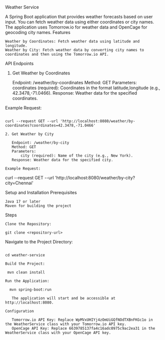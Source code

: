 Weather Service

A Spring Boot application that provides weather forecasts based on user input. You can fetch weather data using either coordinates or city names. The application uses Tomorrow.io for weather data and OpenCage for geocoding city names.
Features

    Weather by Coordinates: Fetch weather data using latitude and longitude.
    Weather by City: Fetch weather data by converting city names to coordinates and then using the Tomorrow.io API.

API Endpoints
1. Get Weather by Coordinates

    Endpoint: /weather/by-coordinates
    Method: GET
    Parameters:
        coordinates (required): Coordinates in the format latitude,longitude (e.g., 42.3478,-71.0466).
    Response: Weather data for the specified coordinates.

Example Request:

 ```

curl --request GET --url 'http://localhost:8080/weather/by-coordinates?coordinates=42.3478,-71.0466'

2. Get Weather by City

    Endpoint: /weather/by-city
    Method: GET
    Parameters:
        city (required): Name of the city (e.g., New York).
    Response: Weather data for the specified city.

Example Request:

 ```

curl --request GET --url 'http://localhost:8080/weather/by-city?city=Chennai'

Setup and Installation
Prerequisites

    Java 17 or later
    Maven for building the project

Steps

    Clone the Repository:

    git clone <repository-url>

Navigate to the Project Directory:

 ```

cd weather-service

Build the Project:

  mvn clean install

Run the Application:

   mvn spring-boot:run

    The application will start and be accessible at http://localhost:8080.

Configuration

    Tomorrow.io API Key: Replace WpMVxUHIYj4zOmUiGQfNOdTXBnFKGc1o in the WeatherService class with your Tomorrow.io API key.
    OpenCage API Key: Replace 6639785137fa4c16adc0975c9ac2ea31 in the WeatherService class with your OpenCage API key.

